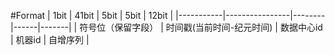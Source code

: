 #Format
| 1bit      | 41bit          | 5bit   | 5bit | 12bit |
|-----------|----------------|--------|------|-------|
| 符号位（保留字段） | 时间戳(当前时间-纪元时间) | 数据中心id | 机器id | 自增序列  |